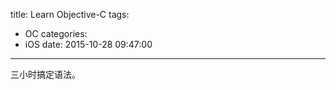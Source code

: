 title: Learn Objective-C
tags:
  - OC
categories:
  - iOS
date: 2015-10-28 09:47:00
---
三小时搞定语法。
<!-- more ->


## Calling Methods

### 调用对象与类的方法
```
[object method];
[object mehtodWithInput:input];
// Methods can return a value
output = [object methodWidthOutput];

// 调用 NSString 类的 string 方法，return 一个新的 NSString 对象
id myObject = [NSSting string];

```

#### id

The id type means that the `myObject` variable can refer to any kind of object, so the actual class and the methods it implements aren't known when you compile the app.

上面的例子，返回的明显是 `NSString` 类型，所以：
```
NSString* myObject = [NSString string];
```
上面的星号(`*` asterisk)

All Objective-C object variables are pointers types. The id type is predefined as a pointer type, so there's no need to add the asterisk.


[stackoverflow](http://stackoverflow.com/questions/7987060/what-is-the-meaning-of-id)

	id is a pointer to any type, but unlike void * it always points to an Objective-C object. For example, you can add anything of type id to an NSArray, but those objects must respond to retain and release.

	The compiler is totally happy for you to implicitly cast any object to id, and for you to cast id to any object. This is unlike any other implicit casting in Objective-C, and is the basis for most container types in Cocoa.
    
#### release && retain
Swift所用的内存管理技术是ARC  也就是自动引用计数器，所以不会有retain和release这两个方法了.
这两个方法  是OC在MRC（手动引用计数器）时代的方法, `retain`是增加一次引用，`release`是释放一次引用，OC

### Nested Messages
就像在 `js` 中的函数式参数。
```
func1( func2() );
```
func2 的返回值给 func1 当参数。
```
// OC
[NSString stringWithFormat:[prefs format]];
```

### Multi-Input Methods
有许多方法接受多个 input 值。
a multi-input method looks like this:
```
-(BOOL)writeToFile:(NSString *)path atomically:(BOOL)useAuxiliaryFile;
```
调用
```
BOOL result = [myData writeToFile:@"/tmp/log.txt" atomically:NO];
```
These are not just named arguments. The method name is actually writeToFile:atomically: in the runtime system.

## Accessors
All instance variables are **private** in Objective-C by default, so you should use accessors to get and set values in most cases.

*This is the traditional 1.x syntax:*
```
[photo setCaption:@"Day at the Beach"];
output = [photo caption];
```
The code on the second line is `not` reading the instance variable directly. It's actually calling a method named caption. In most cases, you don't add the "get" prefix to getters in Objective-C. 

**Whenever you see code inside square brackets, you are sending a message to an object or a class.**

### Dot Syntax
OC 2.0
```
photo.caption = @"Day at the Beach";
output = photo.caption;
```

## Creating Objects
The First way:

**create an autoreleased object**
```
NSString* myString = [NSString string];
```

The Second way: 

**create an object using the manual style**
```
NSString* myString = [[NSString alloc] init];
```
This is a nested method call.
`allco` method called on NSString itself.

`init` The second piece is a call to init on the new object. The init implementation usually does basic setup, such as creating instance variables. The details of that are unknown to you as a client of the class. 

调用不同版本的 init, OC
```
NSNumber* value = [[NSNumber alloc] initWithFloat: 1.0];
```

## Basic Memory Management
如过你用 `alloc` 手动创建一个 `object` ,你需要手动释放(release)这个对象。

```
// string1将会自动释放
NSString* string1 = [NSString string];
// 必须手动释放 when down
NSString* string2 = [[NSString alloc] init];
[sting2 release];
```

## Designing a Class Interface
interface一般为 ClassName.h 文件，定义实例变量和公用方法。
implementation为 ClassName.m 文件，包含方法的实现代码，也能定义一些私有的方法。
```
// interface Photo.h
#import <Cocoa/Cocoa.h>
@interface Photo : NSObject {
	NSString* caption;
    NSString* photographer;
}
@end
```
两个实例变量（interface variable）caption 和 photographer 都是 NSString，但可以设置成任何类型的队形，包括 id。
### 添加方法
添加一些 getters for 实例变量
```
#import <Cocoa/Cocoa.h>
    
@interface Photo : NSObject {
    NSString* caption;
    NSString* photographer;
}

// getter
- (NSString*) caption;
- (NSString*) photographer;

// setter
- (void) setCaption: (NSString*)input;
- (void) setPhotographer: (NSString*)input;

@end 
```
OC 中，方法可以去掉'get'前缀

## Class Implementation 
```
#import "Photo.h"
@implementation Photo

- (NSString*) caption {
	return caption;
}

- (NSString*) photographer {
	return photographer;
}

- (void) setCaption: (NSString*)input {
	[caption autorelease];
    caption = [input retain];
}
- (void) setPhotographer: (NSString*)input {
    [photographer autorelease];
    photographer = [input retain];
}

@end
```

### Init
可以创建一个 `init` 方法为实例变量设置初始值。
```
- (id) init {
	if(self = [super init]) {
    	[self setCaption:@"Default Caption"];
        [self setPhotographer:@"Default Photographer"];
    }
    return self;
}
```

	This is fairly self-explanatory, though the second line may look a bit unusual. This is a single equals sign, which assigns the result of [super init] to self. 

	This essentially just asks the superclass to do its own initialization. The if statement is verifying that the initialization was successful before trying to set default values.
    
### Dealloc
`dealloc` 在一个对象将被内存销毁后调用（The dealloc method is called on an object when it is being removed from memory.）This is usually the best time to release references to all of your child instance variables:
```
- (void) dealloc {
	//On the first two lines, we just send release to each of the instance variables. 
    //We don't need to use autorelease here, and the standard release is a bit faster. 
	[caption release];
    [photographer release];
    //The last line is very important. 
    //We have to send the message [super dealloc] to ask the superclass to do its cleanup. 
    //If we don't do this, the object will not be removed, which is a memory leak. 
    [super dealloc];
}
```

## More on Memory Management
略过，以后细看

## Logging
```
NSLog ( @"The current date and time is: %@", [NSDate date] );
```

## Properties

## Calling Methods on Nil
Categories are one of the most useful features of Objective-C. Essentially, a category allows you to add methods to an existing class without subclassing it or needing to know any of the details of how it's implemented. 

```
#import <Cocoa/Cocoa.h>
            
@interface NSString (Utilities)
- (BOOL) isURL;
@end
```

```
#import "NSString-Utilities.h"
            
@implementation NSString (Utilities)

- (BOOL) isURL
{
    if ( [self hasPrefix:@"http://"] )
        return YES;
    else
        return NO;
}

@end
```
